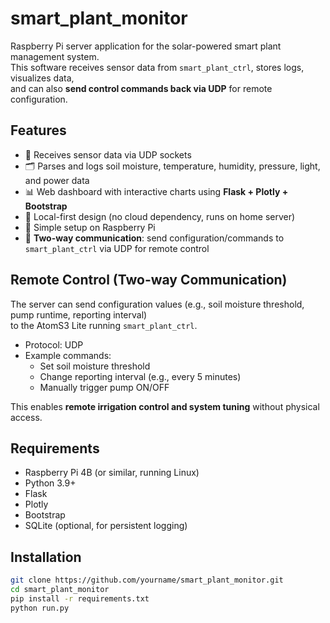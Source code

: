 # smart_plant_monitor

Raspberry Pi server application for the solar-powered smart plant management system.  
This software receives sensor data from `smart_plant_ctrl`, stores logs, visualizes data,  
and can also **send control commands back via UDP** for remote configuration.

## Features
- 📡 Receives sensor data via UDP sockets
- 🗂️ Parses and logs soil moisture, temperature, humidity, pressure, light, and power data
- 📊 Web dashboard with interactive charts using **Flask + Plotly + Bootstrap**
- 🏡 Local-first design (no cloud dependency, runs on home server)
- 🔧 Simple setup on Raspberry Pi
- 🔄 **Two-way communication**: send configuration/commands to `smart_plant_ctrl` via UDP for remote control

## Remote Control (Two-way Communication)
The server can send configuration values (e.g., soil moisture threshold, pump runtime, reporting interval)  
to the AtomS3 Lite running `smart_plant_ctrl`.

- Protocol: UDP  
- Example commands:
  - Set soil moisture threshold  
  - Change reporting interval (e.g., every 5 minutes)  
  - Manually trigger pump ON/OFF  

This enables **remote irrigation control and system tuning** without physical access.

## Requirements
- Raspberry Pi 4B (or similar, running Linux)
- Python 3.9+
- Flask
- Plotly
- Bootstrap
- SQLite (optional, for persistent logging)

## Installation
```bash
git clone https://github.com/yourname/smart_plant_monitor.git
cd smart_plant_monitor
pip install -r requirements.txt
python run.py
